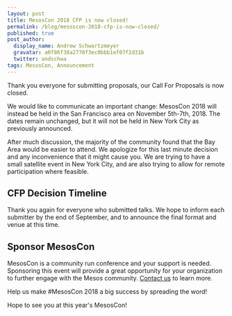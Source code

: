 ```yaml
---
layout: post
title: MesosCon 2018 CFP is now closed!
permalink: /blog/mesoscon-2018-cfp-is-now-closed/
published: true
post_author:
  display_name: Andrew Schwartzmeyer
  gravatar: a0f86f38a2770f3ec0bbb1ef07f2d31b
  twitter: andschwa
tags: MesosCon, Announcement
---
```



Thank you everyone for submitting proposals, our Call For Proposals is now closed.

We would like to communicate an important change: MesosCon 2018 will instead be held in the San Francisco area on November 5th-7th, 2018. The dates remain unchanged, but it will not be held in New York City as previously announced.

After much discussion, the majority of the community found that the Bay Area would be easier to attend. We apologize for this last minute decision and any inconvenience that it might cause you. We are trying to have a small satellite event in New York City, and are also trying to allow for remote participation where feasible.

## CFP Decision Timeline

Thank you again for everyone who submitted talks. We hope to inform each submitter by the end of September, and to announce the final format and venue at this time.

## Sponsor MesosCon

MesosCon is a community run conference and your support is needed. Sponsoring this event will provide a great opportunity for your organization to further engage with the Mesos community. [Contact us](mailto:sponsor@mesoscon2018.org) to learn more.

Help us make #MesosCon 2018 a big success by spreading the word!

Hope to see you at this year's MesosCon!

